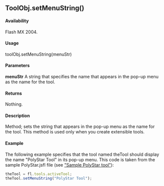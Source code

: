 ## ToolObj.setMenuString()

#### Availability

Flash MX 2004.

#### Usage

toolObj.setMenuString(menuStr)

#### Parameters

**menuStr** A string that specifies the name that appears in the pop-up menu as the name for the tool.

#### Returns

Nothing.

#### Description

Method; sets the string that appears in the pop-up menu as the name for the tool. This method is used only when you create extensible tools.

#### Example

The following example specifies that the tool named theTool should display the name "PolyStar Tool" in its pop-up menu. This code is taken from the sample PolyStar.jsfl file (see ["Sample PolyStar tool"](../Introduction/Sample_implementations.md#sample-polyStar-tool)):

```javascript
theTool = fl.tools.activeTool;
theTool.setMenuString("PolyStar Tool");
```
